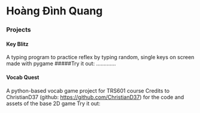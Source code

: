 ﻿# Hoàng Đình Quang

### Projects
#### Key Blitz
A typing program to practice reflex by typing random, single keys on screen made with pygame
#####Try it out: 
.............

#### Vocab Quest
A python-based vocab game project for TRS601 course
Credits to ChristianD37 (github: https://github.com/ChristianD37) for the code and assets of the base 2D game
Try it out:
